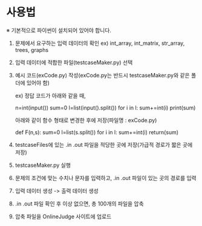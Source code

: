 # 사용법

※ 기본적으로 파이썬이 설치되어 있어야 합니다.

1. 문제에서 요구하는 입력 데이터의 확인
  ex) int_array, int_matrix, str_array, trees, graphs

2. 입력 데이터에 적합한 파일(testcaseMaker.py) 선택

3. 예시 코드(exCode.py) 작성(exCode.py는 반드시 testcaseMaker.py와 같은 폴더에 있어야 함)

    ex) 정답 코드가 아래와 같을 때,
    
    n=int(input())
    sum=0
    l=list(input().split())
    for i in l:
        sum+=int(i)
    print(sum)
        
    아래와 같이 함수 형태로 변경한 후에 저장(파일명 : exCode.py)
    
    def F(n,s):
        sum=0
        l=list(s.split())
        for i in l:
            sum+=int(i)
        return(sum)
    
4. testcaseFiles에 있는 .in .out 파일을 적당한 곳에 저장(가급적 경로가 짧은 곳에 저장)

5. testcaseMaker.py 실행 

6. 문제의 조건에 맞는 수치나 문자를 입력하고, .in .out 파일이 있는 곳의 경로를 입력

7. 입력 데이터 생성 -> 출력 데이터 생성

8. .in .out 파일 확인 후 이상 없으면, 총 100개의 파일을 압축

9. 압축 파일을 OnlineJudge 사이트에 업로드
